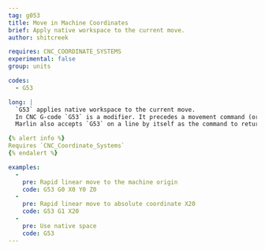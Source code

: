 ```yaml
---
tag: g053
title: Move in Machine Coordinates
brief: Apply native workspace to the current move.
author: shitcreek

requires: CNC_COORDINATE_SYSTEMS
experimental: false
group: units

codes:
  - G53

long: |
  `G53` applies native workspace to the current move.
  In CNC G-code `G53` is a modifier. It precedes a movement command (or other modifiers) on the same line.
  Marlin also accepts `G53` on a line by itself as the command to return to the native workspace.

{% alert info %}
Requires `CNC_Coordinate_Systems`
{% endalert %}

examples:
  -
    pre: Rapid linear move to the machine origin
    code: G53 G0 X0 Y0 Z0
  -
    pre: Rapid linear move to absolute coordinate X20
    code: G53 G1 X20
  -
    pre: Use native space
    code: G53
---
```

